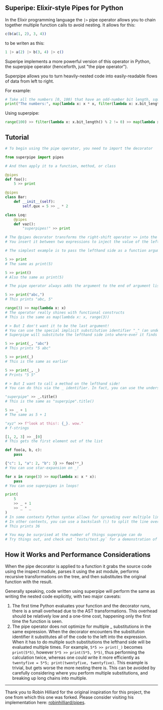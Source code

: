 ## Superipe: Elixir-style Pipes for Python

In the Elixir programming language the `|>` pipe operator allows you to chain 
together multiple function calls to avoid nesting. It allows for this:

```elixir 
c(b(a(1, 2), 3, 4))
```

to be writen as this:

```elixir
1 |> a(2) |> b(3, 4) |> c()
```

Superipe implements a more powerful version of this operator in Python, the superpipe operator (henceforth, just "the pipe operator").

Superpipe allows you to turn heavily-nested code into easily-readable flows of data from left to right.

For example:

```python
# Take all the numbers [0, 100) that have an odd-number bit length, square them, and print the result
print("The numbers:", map(lambda x: x * x, filter(lambda x: x.bit_length() % 2 != 0, range(100))))
```

Using superpipe:

```python
range(100) >> filter(lambda x: x.bit_length() % 2 != 0) >> map(lambda x: x * x) >> print("The numbers:", _)
```

## Tutorial

```py
# To begin using the pipe operator, you need to import the decorator

from superpipe import pipes

# And then apply it to a function, method, or class

@pipes
def foo():
    5 >> print

@pipes
class Bar:
    def __init__(self):
        self.qux = 5 >> _ * 2

class Loq:
    @pipes
    def vaz():
        "superpipes!" >> print
```

```py
# The @pipes decorator transforms the right-shift operator >> into the pipe operator
# You insert it between two expressions to inject the value of the lefthand side into the right

# The simplest example is to pass the lefthand side as a function argument

5 >> print
# The same as print(5)

5 >> print()
# Also the same as print(5)

# The pipe operator always adds the argument to the end of argument list

5 >> print("abc,")
# This prints "abc, 5"

range(3) >> map(lambda x: x)
# The operator really shines with functional constructs
# This is the same as map(lambda x: x, range(3))
```

```py
# > But I don't want it to be the last argument!
# You can use the special implicit substitution identifier "_" (an underscore)
# Superpipe will substitute the lefthand side into where-ever it finds it

5 >> print(_, "abc")
# This prints "5 abc"

5 >> print(_)
# This is the same as earlier

5 >> print(_, _)
# Prints "5 5"
```

```py
# > But I want to call a method on the lefthand side!
# You can do this via the _ identifier. In fact, you can use the underscore almost anywhere

"superpipe" >> _.title()
# This is the same as "superpipe".title()

5 >> _ + 1
# The same as 5 + 1

"xyz" >> f"look at this!: {_}. wow."
# f-strings

[1, 2, 3] >> _[0]
# This gets the first element out of the list

def foo(a, b, c):
    pass

{"c": 1, "a": 2, "b": 3} >> foo(**_)
# You can use star-expansion on _!

for x in range(3) >> map(lambda x: x * x):
    pass
# You can use superpipes in loops!

print(
    5
    >> _ + 1
    >> _ * _
)
# In some contexts Python syntax allows for spreading over multiple lines, like in a function call
# In other contexts, you can use a backslash (\) to split the line over multiple
# This prints 36

# You may be surprised at the number of things superpipe can do
# Try things out, and check out `tests/test.py` for a demonstration of everything it can do
```

## How it Works and Performance Considerations

When the pipe decorator is applied to a function it grabs the source code using the inspect module, parses it using the ast module, performs recursive transformations on the tree, and then substitutes the original function with the result.

Generally speaking, code written using superpipe will perform the same as writing the nested code explicitly, with two major caveats:

1. The first time Python evaluates your function and the decorator runs, there is a small overhead due to the AST transformations. This overhead should be relatively low and a one-time cost, happening only the first time the function is seen.
2. The pipe operator does not optimize for multiple _ substitutions in the same expression. When the decorator encounters the substitution identifier it substitutes all of the code to the left into the expression. When it has to do multiple such substitutions the lefthand side will be evaluated multiple times. For example, `5*5 >> print(_)` becomes `print(5*5)`, however `5*5 >> print(5*5, 5*5)`, thus performing the calculation twice, whereas one could write it more efficiently as `twentyfive = 5*5; print(twentyfive, twentyfive)`. This example is trivial, but gets worse the more nesting there is. This can be avoided by carefully considering where you perform multiple substitutions, and breaking up long chains into multiple.

---

Thank you to Robin Hilliard for the original inspiration for this project, the one from which this one was forked. Please consider visiting his implementation here: [robinhilliard/pipes](https://github.com/robinhilliard/pipes).